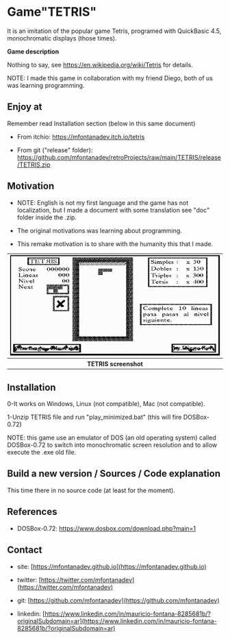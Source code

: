 
# Game"TETRIS"

It is an imitation of the popular game Tetris, programed with QuickBasic 4.5, monochromatic displays (those times).

**Game description**

Nothing to say, see https://en.wikipedia.org/wiki/Tetris for details.

NOTE: I made this game in collaboration with my friend Diego, both of us was learning programming.

## Enjoy at

Remember read Installation section (below in this same document)

* From itchio: https://mfontanadev.itch.io/tetris

* From git ("release" folder): https://github.com/mfontanadev/retroProjects/raw/main/TETRIS/release/TETRIS.zip

## Motivation

- NOTE: English is not my first language and the game has not localization, but I made a document with some translation see "doc" folder inside the .zip.
- The original motivations was learning about programming.

- This remake motivation is to share with the humanity this that I made.

<table>
	<tr>
		<th width="720px" align="center">
		<img width="720px"
src="https://github.com/mfontanadev/retroProjects/raw/main/TETRIS/doc/game_screenshot.png">
		</th>
	</tr>
	<tr>
		<th align="center">
			TETRIS screenshot
		</th>
	</tr>
</table>



## Installation

0-It works on Windows, Linux (not compatible), Mac (not compatible).

1-Unzip TETRIS file and run "play_minimized.bat" (this will fire DOSBox-0.72)

NOTE: this game use an emulator of DOS (an old operating system) called DOSBox-0.72 to switch into monochromatic screen resolution and to allow execute the .exe old file.



## Build a new version / Sources / Code explanation

This time there in no source code (at least for the moment).



## References

* DOSBox-0.72:  https://www.dosbox.com/download.php?main=1



## Contact

* site: [https://mfontanadev.github.io](https://mfontanadev.github.io)

* twitter: [https://twitter.com/mfontanadev](https://twitter.com/mfontanadev)

* git: [https://github.com/mfontanadev](https://github.com/mfontanadev)

* linkedin: [https://www.linkedin.com/in/mauricio-fontana-8285681b/?originalSubdomain=ar](https://www.linkedin.com/in/mauricio-fontana-8285681b/?originalSubdomain=ar)



